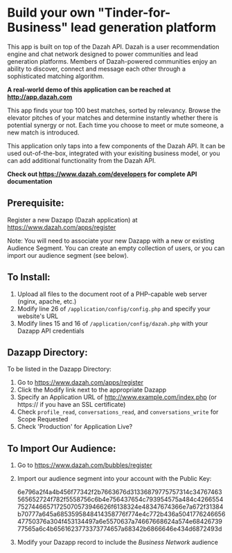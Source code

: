 # Build your own "Tinder-for-Business" lead generation platform

This app is built on top of the Dazah API. Dazah is a user recommendation engine and chat network designed to power communities and lead generation platforms.
Members of Dazah-powered communities enjoy an ability to discover, connect and message each other through a sophisticated matching algorithm.

**A real-world demo of this application can be reached at http://app.dazah.com**

This app finds your top 100 best matches, sorted by relevancy.
Browse the elevator pitches of your matches and determine instantly whether there is potential synergy or not.
Each time you choose to meet or mute someone, a new match is introduced.

This application only taps into a few components of the Dazah API.
It can be used out-of-the-box, integrated with your exisiting business model, or you can add additional functionality from the Dazah API.

**Check out https://www.dazah.com/developers for complete API documentation**

## Prerequisite:

Register a new Dazapp (Dazah application) at https://www.dazah.com/apps/register

Note: You will need to associate your new Dazapp with a new or existing Audience Segment.
You can create an empty collection of users, or you can import our audience segment (see below).
 
## To Install:

1. Upload all files to the document root of a PHP-capable web server (nginx, apache, etc.)
2. Modify line 26 of `/application/config/config.php` and specify your website's URL
3. Modify lines 15 and 16 of `/application/config/dazah.php` with your Dazapp API credentials

## Dazapp Directory:

To be listed in the Dazapp Directory:

1. Go to https://www.dazah.com/apps/register
2. Click the Modify link next to the appropriate Dazapp
3. Specify an Application URL of http://www.example.com/index.php (or https:// if you have an SSL certificate)
4. Check `profile_read`, `conversations_read`, and `conversations_write` for Scope Requested
5. Check 'Production' for Application Live?

## To Import Our Audience:

1. Go to https://www.dazah.com/bubbles/register
2. Import our audience segment into your account with the Public Key:

	6e796a2f4a4b456f77342f2b7663676d31336879775757314c34767463565652724f782f5558756c6b4e756437654c793954575a484c426655475274466571725070573946626f6138324e48347674366e7a672f31384b70777a645a6853595848414358776f774e4c772b436a504177624665647750376a304f453134497a6e5570637a74667668624a574e6842673977565a6c4b6561623773373774657a68342b6866646e434d6872493d
	
3. Modify your Dazapp record to include the *Business Network* audience